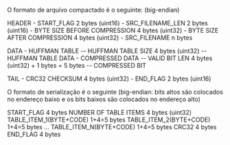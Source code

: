 O formato de arquivo compactado é o seguinte: (big-endian)

HEADER
	- START_FLAG				        2 bytes (uint16)
	- SRC_FILENAME_LEN			        2 bytes (uint16)
	- BYTE SIZE BEFORE COMPRESSION		4 bytes (uint32)
	- BYTE SIZE AFTER COMPRESSION		4 bytes (uint32)
	- SRC_FILENAME				        n bytes

DATA
	- HUFFMAN TABLE
		-- HUFFMAN TABLE SIZE 		    4 bytes (uint32)
		-- HUFFMAN TABLE DATA
	- COMPRESSED DATA
		-- VALID BIT LEN		        4 bytes (uint32) + 1 bytes = 5 bytes
		-- COMPRESSED BIT

TAIL
	- CRC32 CHECKSUM	  	            4 bytes (uint32)
	- END_FLAG			                2 bytes (uint16)



O formato de serialização é o seguinte (big-endian: bits altos são colocados no endereço baixo e os bits baixos são colocados no endereço alto)

START_FLAG			        4 bytes
NUMBER OF TABLE ITEMS		4 bytes (uint32)
TABLE_ITEM_1(BYTE+CODE)		1+4=5 bytes
TABLE_ITEM_2(BYTE+CODE)		1+4=5 bytes
...
TABLE_ITEM_N(BYTE+CODE)		1+4=5 bytes
CRC32				        4 bytes
END_FLAG			        4 bytes
